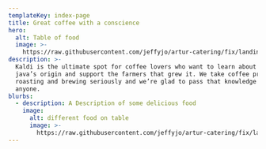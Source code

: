 ```yaml
---
templateKey: index-page
title: Great coffee with a conscience
hero:
  alt: Table of food
  image: >-
    https://raw.githubusercontent.com/jeffyjo/artur-catering/fix/landing-page/static/img/dsc_6263-01.jpeg
description: >-
  Kaldi is the ultimate spot for coffee lovers who want to learn about their
  java’s origin and support the farmers that grew it. We take coffee production,
  roasting and brewing seriously and we’re glad to pass that knowledge to
  anyone.
blurbs:
  - description: A Description of some delicious food
    image:
      alt: different food on table
      image: >-
        https://raw.githubusercontent.com/jeffyjo/artur-catering/fix/landing-page/static/img/dsc_6268-01.jpeg
---
```


